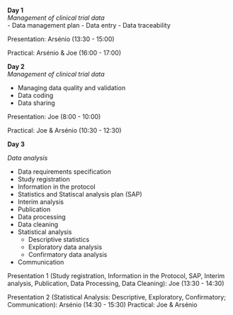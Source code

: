 **Day 1**  
_Management of clinical trial data_  
    - Data management plan
    - Data entry
    - Data traceability

Presentation: Arsénio (13:30 - 15:00)

Practical: Arsénio & Joe (16:00 - 17:00)

**Day 2**  
_Management of clinical trial data_  
  - Managing data quality and validation
  - Data coding
  - Data sharing

Presentation: Joe (8:00 - 10:00)

Practical: Joe & Arsénio (10:30 - 12:30)

**Day 3**

_Data analysis_

  - Data requirements specification
  - Study registration
  - Information in the protocol
  - Statistics and Statiscal analysis plan (SAP)
  - Interim analysis
  - Publication
  - Data processing
  - Data cleaning
  - Statistical analysis
    - Descriptive statistics
    - Exploratory data analysis
    - Confirmatory data analysis
  - Communication

Presentation 1 (Study registration, Information in the Protocol, SAP, Interim analysis, Publication, Data Processing, Data Cleaning): Joe (13:30 - 14:30)

Presentation 2 (Statistical Analysis: Descriptive, Exploratory, Confirmatory;  Communication): Arsénio (14:30 - 15:30)
Practical: Joe & Arsénio